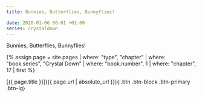 ```yaml
---
title: Bunnies, Butterflies, Bunnyflies!

date: 2020-01-06 00:01 +01:00
series: crystaldown
---
```

Bunnies, Butterflies, Bunnyflies!

{% assign page = site.pages
  | where: "type", "chapter"
  | where: "book.series", "Crystal Down"
  | where: "book.number", 1
  | where: "chapter", 17
  | first %}

[{{ page.title }}]({{ page.url | absolute_url }}){:.btn .btn-block .btn-primary .btn-lg}
<!--more-->
